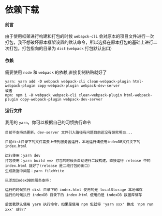 # 依赖下载

#### 前言

由于使用框架进行构建和打包的时候 `webapck-cli` 会对原本的项目文件进行一次打包，我不想破坏原本框架设置的默认命令，所以选择在原本打包的基础上进行二次打包，打包指向的目录为 `dist` (`webpack` 打包默认出口)

#### 依赖

需要使用 `node` 和 `webpack` 的依赖,直接复制粘贴就好了

```
yarn: yarn add -D webpack webpack-cli clean-webpack-plugin html-webpack-plugin copy-webpack-plugin webpack-dev-server
或者
npm: npm i -D webpack webpack-cli clean-webpack-plugin html-webpack-plugin copy-webpack-plugin webpack-dev-server
```

#### 运行文件

我用的 `yarn`，你可以根据自己的习惯执行命令

```
目前不支持热更新，dev-server 文件引入路径有问题目前还没有研究明白...

目前dist目录下的文件需要上传到服务器运行，本地运行请使用indexDB文件夹下的index.html

运行使用：yarn dev
打包使用：yarn build ==> 打包的时候会自动进行二段构建，直接运行 release 中的 index.html 就好了(release 是二段打包的出口)
生成数据中间层：yarn fileWrite

已添加IndexDB的服务支持：

运行的时候执行 dist 目录下的 index.html 使用的是 localStorage 本地储存
运行的时候执行 indexDB 目录下的 index.html 使用的是 indexDB 数据库储存

后面我默认使用 yarn 执行命令，如果是使用 npm 包就将 'yarn xxx' 换成 'npm run xxx' 就行了
```
